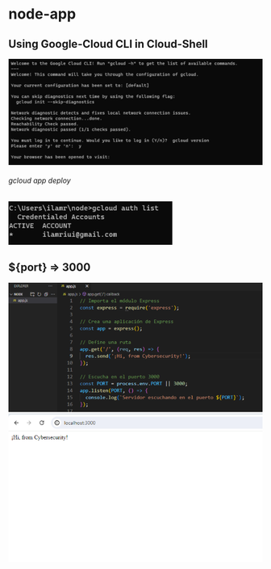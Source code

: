 # node-app
## Using Google-Cloud CLI in Cloud-Shell 
<img src="google-cloud-cli.png">

###### gcloud app deploy 
<img src="gcloud.png">

## ${port} => 3000
<img src="app-js.png">
<img src="local-test.png">
